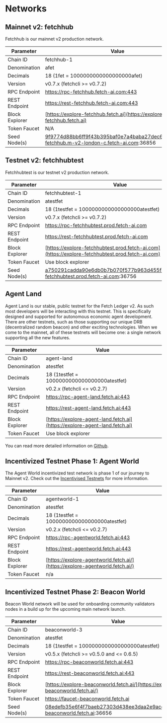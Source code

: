 # Networks

## Mainnet v2: fetchhub

Fetchhub is our mainnet v2 production network. 

| Parameter      | Value                                                                                      |
| -------------- | ------------------------------------------------------------------------------------------ |
| Chain ID       | fetchhub-1                                                                                 |
| Denomination   | afet                                                                                       |
| Decimals       | 18 (1fet = 1000000000000000000afet)                                                        |
| Version        | v0.7.x (fetchcli >= v0.7.2)                                                                |
| RPC Endpoint   | https://rpc-fetchhub.fetch-ai.com:443                                                      |
| REST Endpoint  | https://rest-fetchhub.fetch-ai.com:443                                                     |
| Block Explorer | [https://explore-fetchhub.fetch.ai](https://explore-fetchhub.fetch.ai)                     |
| Token Faucet   | N/A                                                                                        |
| Seed Node(s)   | 9f9774d88bb6ff9f43b395baf0e7a4baba27dec6@connect-fetchhub.m-v2-london-c.fetch-ai.com:36856 |

## Testnet v2: fetchhubtest

Fetchhubtest is our testnet v2 production network. 

| Parameter      | Value                                                                                      |
| -------------- | ------------------------------------------------------------------------------------------ |
| Chain ID       | fetchhubtest-1                                                                             |
| Denomination   | atestfet                                                                                   |
| Decimals       | 18 (1testfet = 1000000000000000000atestfet)                                                |
| Version        | v0.7.x (fetchcli >= v0.7.2)                                                                |
| RPC Endpoint   | https://rpc-fetchhubtest.prod.fetch-ai.com                                                 |
| REST Endpoint  | https://rest-fetchhubtest.prod.fetch-ai.com                                                |
| Block Explorer | [https://explore-fetchhubtest.prod.fetch-ai.com](https://explore-fetchhubtest.prod.fetch-ai.com) |
| Token Faucet   | Use block explorer                                                                         |
| Seed Node(s)   | a750291cadda90e6db0b7b070f577b963d455f43@connect-fetchhubtest.prod.fetch-ai.com:36756      |

## Agent Land

Agent Land is our stable, public testnet for the Fetch Ledger v2. As such most developers will be interacting with this testnet. This is specifically designed and supported for autonomous economic agent development. There are other testnets, such as those supporting our unique DRB (decentralized random beacon) and other exciting technologies. When we come to the mainnet, all of these testnets will become one: a single network supporting all the new features.


| Parameter      | Value                                                                      |
| -------------- | -------------------------------------------------------------------------- |
| Chain ID       | agent-land                                                                 |
| Denomination   | atestfet                                                                   |
| Decimals       | 18 (1testfet = 1000000000000000000atestfet)                                |
| Version        | v0.2.x (fetchcli <= v0.2.7)                                                |
| RPC Endpoint   | https://rpc-agent-land.fetch.ai:443                                        |
| REST Endpoint  | https://rest-agent-land.fetch.ai:443                                       |
| Block Explorer | [https://explore-agent-land.fetch.ai](https://explore-agent-land.fetch.ai) |
| Token Faucet   | Use block explorer                                                         |

You can read more detailed information on [Github](https://github.com/fetchai/networks-agentland).

## **Incentivized Testnet Phase 1: Agent World**

The Agent World incentivized test network is phase 1 of our journey to Mainnet v2. Check out the [Incentivised Testnets](../../i_nets/) for more information.


| Parameter      | Value                                                                        |
| -------------- | ---------------------------------------------------------------------------- |
| Chain ID       | agentworld-1                                                                 |
| Denomination   | atestfet                                                                     |
| Decimals       | 18 (1testfet = 1000000000000000000atestfet)                                  |
| Version        | v0.2.x (fetchcli <= v0.2.7)                                                  |
| RPC Endpoint   | https://rpc-agentworld.fetch.ai:443                                          |
| REST Endpoint  | https://rest-agentworld.fetch.ai:443                                         |
| Block Explorer | [https://explore-agentworld.fetch.ai/](https://explore-agentworld.fetch.ai/) |
| Token Faucet   | n/a                                                                          |


## **Incentivized Testnet Phase 2: Beacon World**


Beacon World network will be used for onboarding community validators nodes in a build up for the upcoming main network launch.

| Parameter      | Value                                                                          |
| -------------- | ------------------------------------------------------------------------------ |
| Chain ID       | beaconworld-3                                                                  |
| Denomination   | atestfet                                                                       |
| Decimals       | 18 (1testfet = 1000000000000000000atestfet)                                    |
| Version        | v0.5.x (fetchcli >= v0.5.0 and <= 0.6.5)                                       |
| RPC Endpoint   | https://rpc-beaconworld.fetch.ai:443                                           |
| REST Endpoint  | https://rest-beaconworld.fetch.ai:443                                          |
| Block Explorer | [https://explore-beaconworld.fetch.ai/](https://explore-beaconworld.fetch.ai/) |
| Token Faucet   | https://faucet-beaconworld.fetch.ai                                            |
| Seed Node(s)   | 08edefb35e6f4f7baeb27303d438ee3daa2e9ace@connect-beaconworld.fetch.ai:36656    |
